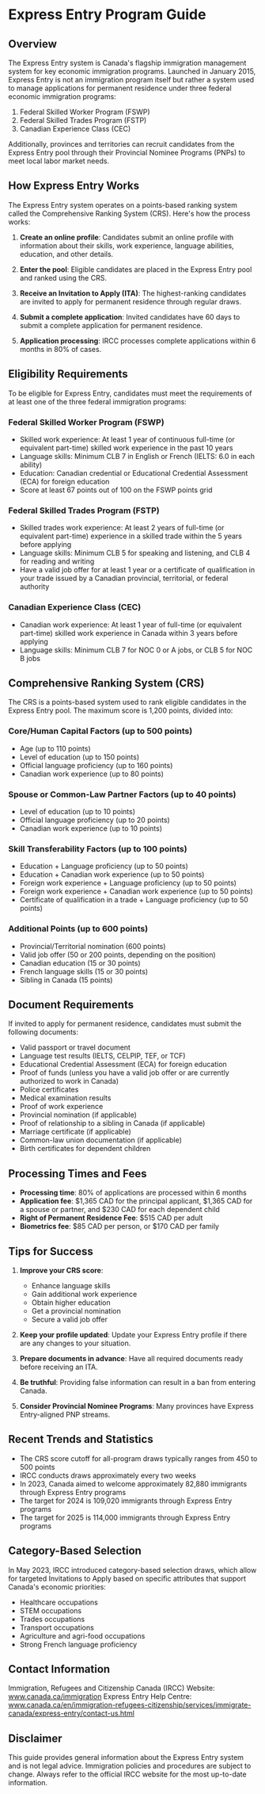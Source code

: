 # Express Entry Program Guide

## Overview

The Express Entry system is Canada's flagship immigration management system for key economic immigration programs. Launched in January 2015, Express Entry is not an immigration program itself but rather a system used to manage applications for permanent residence under three federal economic immigration programs:

1. Federal Skilled Worker Program (FSWP)
2. Federal Skilled Trades Program (FSTP)
3. Canadian Experience Class (CEC)

Additionally, provinces and territories can recruit candidates from the Express Entry pool through their Provincial Nominee Programs (PNPs) to meet local labor market needs.

## How Express Entry Works

The Express Entry system operates on a points-based ranking system called the Comprehensive Ranking System (CRS). Here's how the process works:

1. **Create an online profile**: Candidates submit an online profile with information about their skills, work experience, language abilities, education, and other details.

2. **Enter the pool**: Eligible candidates are placed in the Express Entry pool and ranked using the CRS.

3. **Receive an Invitation to Apply (ITA)**: The highest-ranking candidates are invited to apply for permanent residence through regular draws.

4. **Submit a complete application**: Invited candidates have 60 days to submit a complete application for permanent residence.

5. **Application processing**: IRCC processes complete applications within 6 months in 80% of cases.

## Eligibility Requirements

To be eligible for Express Entry, candidates must meet the requirements of at least one of the three federal immigration programs:

### Federal Skilled Worker Program (FSWP)

* Skilled work experience: At least 1 year of continuous full-time (or equivalent part-time) skilled work experience in the past 10 years
* Language skills: Minimum CLB 7 in English or French (IELTS: 6.0 in each ability)
* Education: Canadian credential or Educational Credential Assessment (ECA) for foreign education
* Score at least 67 points out of 100 on the FSWP points grid

### Federal Skilled Trades Program (FSTP)

* Skilled trades work experience: At least 2 years of full-time (or equivalent part-time) experience in a skilled trade within the 5 years before applying
* Language skills: Minimum CLB 5 for speaking and listening, and CLB 4 for reading and writing
* Have a valid job offer for at least 1 year or a certificate of qualification in your trade issued by a Canadian provincial, territorial, or federal authority

### Canadian Experience Class (CEC)

* Canadian work experience: At least 1 year of full-time (or equivalent part-time) skilled work experience in Canada within 3 years before applying
* Language skills: Minimum CLB 7 for NOC 0 or A jobs, or CLB 5 for NOC B jobs

## Comprehensive Ranking System (CRS)

The CRS is a points-based system used to rank eligible candidates in the Express Entry pool. The maximum score is 1,200 points, divided into:

### Core/Human Capital Factors (up to 500 points)

* Age (up to 110 points)
* Level of education (up to 150 points)
* Official language proficiency (up to 160 points)
* Canadian work experience (up to 80 points)

### Spouse or Common-Law Partner Factors (up to 40 points)

* Level of education (up to 10 points)
* Official language proficiency (up to 20 points)
* Canadian work experience (up to 10 points)

### Skill Transferability Factors (up to 100 points)

* Education + Language proficiency (up to 50 points)
* Education + Canadian work experience (up to 50 points)
* Foreign work experience + Language proficiency (up to 50 points)
* Foreign work experience + Canadian work experience (up to 50 points)
* Certificate of qualification in a trade + Language proficiency (up to 50 points)

### Additional Points (up to 600 points)

* Provincial/Territorial nomination (600 points)
* Valid job offer (50 or 200 points, depending on the position)
* Canadian education (15 or 30 points)
* French language skills (15 or 30 points)
* Sibling in Canada (15 points)

## Document Requirements

If invited to apply for permanent residence, candidates must submit the following documents:

* Valid passport or travel document
* Language test results (IELTS, CELPIP, TEF, or TCF)
* Educational Credential Assessment (ECA) for foreign education
* Proof of funds (unless you have a valid job offer or are currently authorized to work in Canada)
* Police certificates
* Medical examination results
* Proof of work experience
* Provincial nomination (if applicable)
* Proof of relationship to a sibling in Canada (if applicable)
* Marriage certificate (if applicable)
* Common-law union documentation (if applicable)
* Birth certificates for dependent children

## Processing Times and Fees

* **Processing time**: 80% of applications are processed within 6 months
* **Application fee**: $1,365 CAD for the principal applicant, $1,365 CAD for a spouse or partner, and $230 CAD for each dependent child
* **Right of Permanent Residence Fee**: $515 CAD per adult
* **Biometrics fee**: $85 CAD per person, or $170 CAD per family

## Tips for Success

1. **Improve your CRS score**:
   * Enhance language skills
   * Gain additional work experience
   * Obtain higher education
   * Get a provincial nomination
   * Secure a valid job offer

2. **Keep your profile updated**: Update your Express Entry profile if there are any changes to your situation.

3. **Prepare documents in advance**: Have all required documents ready before receiving an ITA.

4. **Be truthful**: Providing false information can result in a ban from entering Canada.

5. **Consider Provincial Nominee Programs**: Many provinces have Express Entry-aligned PNP streams.

## Recent Trends and Statistics

* The CRS score cutoff for all-program draws typically ranges from 450 to 500 points
* IRCC conducts draws approximately every two weeks
* In 2023, Canada aimed to welcome approximately 82,880 immigrants through Express Entry programs
* The target for 2024 is 109,020 immigrants through Express Entry programs
* The target for 2025 is 114,000 immigrants through Express Entry programs

## Category-Based Selection

In May 2023, IRCC introduced category-based selection draws, which allow for targeted Invitations to Apply based on specific attributes that support Canada's economic priorities:

* Healthcare occupations
* STEM occupations
* Trades occupations
* Transport occupations
* Agriculture and agri-food occupations
* Strong French language proficiency

## Contact Information

Immigration, Refugees and Citizenship Canada (IRCC)
Website: www.canada.ca/immigration
Express Entry Help Centre: www.canada.ca/en/immigration-refugees-citizenship/services/immigrate-canada/express-entry/contact-us.html

## Disclaimer

This guide provides general information about the Express Entry system and is not legal advice. Immigration policies and procedures are subject to change. Always refer to the official IRCC website for the most up-to-date information.

